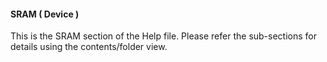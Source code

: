 <div class="section">

<div class="titlepage">

<div>

<div>

#### <span id="sram_device"></span>SRAM ( Device )

</div>

</div>

</div>

This is the SRAM section of the Help file. Please refer the sub-sections
for details using the contents/folder view.

</div>
